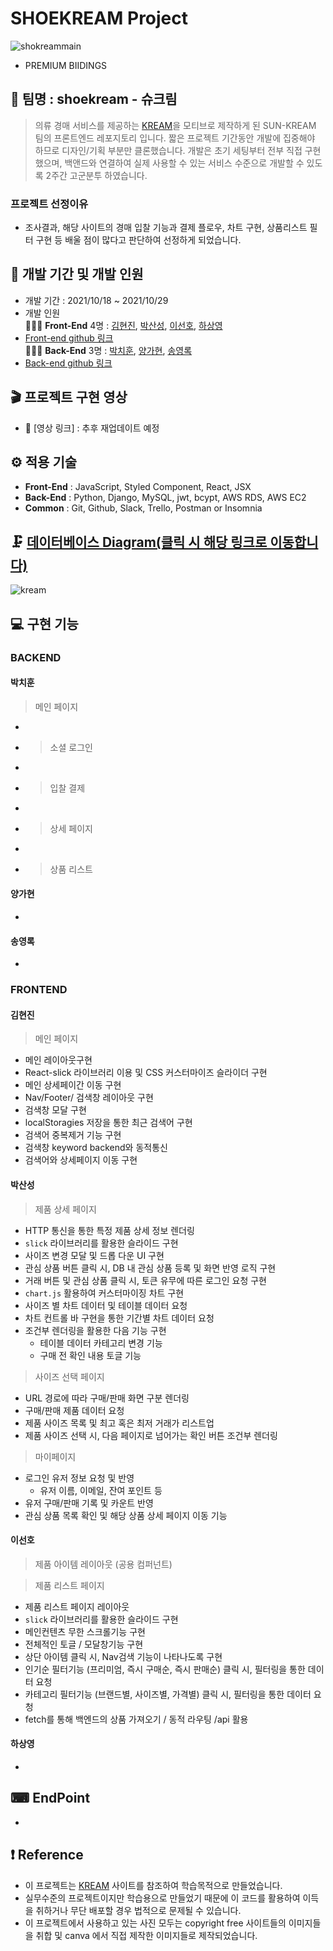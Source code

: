 # SHOEKREAM Project

![shokreammain](https://user-images.githubusercontent.com/78721108/139569482-db28b424-c233-4df5-9520-4da68e528439.gif)

- PREMIUM BIIDINGS

## 🎇 팀명 : shoekream - 슈크림

> 의류 경매 서비스를 제공하는 [KREAM](https://kream.co.kr/)을 모티브로 제작하게 된 SUN-KREAM 팀의 프론트엔드 레포지토리 입니다.
> 짧은 프로젝트 기간동안 개발에 집중해야 하므로 디자인/기획 부분만 클론했습니다.
> 개발은 초기 세팅부터 전부 직접 구현했으며, 백앤드와 연결하여 실제 사용할 수 있는 서비스 수준으로 개발할 수 있도록 2주간 고군분투 하였습니다.

### 프로젝트 선정이유

- 조사결과, 해당 사이트의 경매 입찰 기능과 결제 플로우, 차트 구현, 상품리스트 필터 구현 등 배울 점이 많다고 판단하여 선정하게 되었습니다.

## 📅 개발 기간 및 개발 인원

- 개발 기간 : 2021/10/18 ~ 2021/10/29
- 개발 인원 <br/>
  👨‍👧‍👦 **Front-End** 4명 : [김현진](https://github.com/71summernight), [박산성](https://github.com/p-acid), [이선호](https://github.com/sunhoh), [하상영](https://github.com/sangyouh) <br/>
- [Front-end github 링크](https://github.com/wecode-bootcamp-korea/25-2nd-SUNKREAM-frontend)<br/>
  👨‍👧‍👦 **Back-End** 3명 : [박치훈](https://github.com/chihunmanse), [양가현](https://github.com/chrisYang256), [송영록](https://github.com/crescentfull)<br/>
- [Back-end github 링크](https://github.com/wecode-bootcamp-korea/25-2nd-SUNKREAM-backend)

## 🎬 프로젝트 구현 영상

- 🔗 [영상 링크] : 추후 재업데이트 예정

## ⚙ 적용 기술

- **Front-End** : JavaScript, Styled Component, React, JSX
- **Back-End** : Python, Django, MySQL, jwt, bcypt, AWS RDS, AWS EC2
- **Common** : Git, Github, Slack, Trello, Postman or Insomnia

## 🗜 [데이터베이스 Diagram(클릭 시 해당 링크로 이동합니다)](https://www.erdcloud.com/d/6Kq4rCsrgRkjcfZxk)

![kream](https://user-images.githubusercontent.com/78721108/139569506-39104ecf-7060-4aa0-8d45-c834bc1a4174.png)

## 💻 구현 기능

### BACKEND

#### 박치훈

> 메인 페이지

-
- > 소셜 로그인
-
- > 입찰 결제
-
- > 상세 페이지
-
- > 상품 리스트

#### 양가현

-

#### 송영록

-

### FRONTEND

#### 김현진

> 메인 페이지

- 메인 레이아웃구현
- React-slick 라이브러리 이용 및 CSS 커스터마이즈 슬라이더 구현
- 메인 상세페이간 이동 구현
- Nav/Footer/ 검색창 레이아웃 구현
- 검색창 모달 구현
- localStoragies 저장을 통한 최근 검색어 구현
- 검색어 중복제거 기능 구현
- 검색창 keyword backend와 동적통신
- 검색어와 상세페이지 이동 구현

#### 박산성

> 제품 상세 페이지

- HTTP 통신을 통한 특정 제품 상세 정보 렌더링
- `slick` 라이브러리를 활용한 슬라이드 구현
- 사이즈 변경 모달 및 드롭 다운 UI 구현
- 관심 상품 버튼 클릭 시, DB 내 관심 상품 등록 및 화면 반영 로직 구현
- 거래 버튼 및 관심 상품 클릭 시, 토큰 유무에 따른 로그인 요청 구현
- `chart.js` 활용하여 커스터마이징 차트 구현
- 사이즈 별 차트 데이터 및 테이블 데이터 요청
- 차트 컨트롤 바 구현을 통한 기간별 차트 데이터 요청
- 조건부 렌더링을 활용한 다음 기능 구현
  - 테이블 데이터 카테고리 변경 기능
  - 구매 전 확인 내용 토글 기능

> 사이즈 선택 페이지

- URL 경로에 따라 구매/판매 화면 구분 렌더링
- 구매/판매 제품 데이터 요청
- 제품 사이즈 목록 및 최고 혹은 최저 거래가 리스트업
- 제품 사이즈 선택 시, 다음 페이지로 넘어가는 확인 버튼 조건부 렌더링

> 마이페이지

- 로그인 유저 정보 요청 및 반영
  - 유저 이름, 이메일, 잔여 포인트 등
- 유저 구매/판매 기록 및 카운트 반영
- 관심 상품 목록 확인 및 해당 상품 상세 페이지 이동 기능

#### 이선호

> 제품 아이템 레이아웃 (공용 컴퍼넌트)

> 제품 리스트 페이지

- 제품 리스트 페이지 레이아웃
- `slick` 라이브러리를 활용한 슬라이드 구현
- 메인컨텐츠 무한 스크롤기능 구현
- 전체적인 토글 / 모달창기능 구현
- 상단 아이템 클릭 시, Nav검색 기능이 나타나도록 구현
- 인기순 필터기능 (프리미엄, 즉시 구매순, 즉시 판매순) 클릭 시, 필터링을 통한 데이터 요청
- 카테고리 필터기능 (브랜드별, 사이즈별, 가격별) 클릭 시, 필터링을 통한 데이터 요청
- fetch를 통해 백엔드의 상품 가져오기 / 동적 라우팅 /api 활용



#### 하상영

-

## ⌨ EndPoint

-

## ❗ Reference

- 이 프로젝트는 [KREAM](https://kream.co.kr/) 사이트를 참조하여 학습목적으로 만들었습니다.
- 실무수준의 프로젝트이지만 학습용으로 만들었기 때문에 이 코드를 활용하여 이득을 취하거나 무단 배포할 경우 법적으로 문제될 수 있습니다.
- 이 프로젝트에서 사용하고 있는 사진 모두는 copyright free 사이트들의 이미지들을 취합 및 canva 에서 직접 제작한 이미지들로 제작되었습니다.
